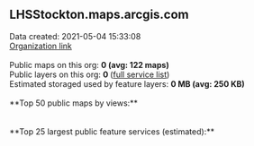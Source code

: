 <h2>LHSStockton.maps.arcgis.com</h2> Data created: 2021-05-04 15:33:08 <br /><a target='new' href='https://LHSStockton.maps.arcgis.com'>Organization link</a><br /><br />Public maps on this org: <b>0 (avg: 122 maps)</b><br />Public layers on this org: <b>0 </b>(<a target='new' href='https://services.arcgis.com/XDxmBwohr1fLFuV7/ArcGIS/rest/services'>full service list</a>)<br />Estimated storaged used by feature layers: <b>0 MB (avg: 250 KB)</b><br /><br />**Top 50 public maps by views:**<br /><br /><br />**Top 25 largest public feature services (estimated):**<br />